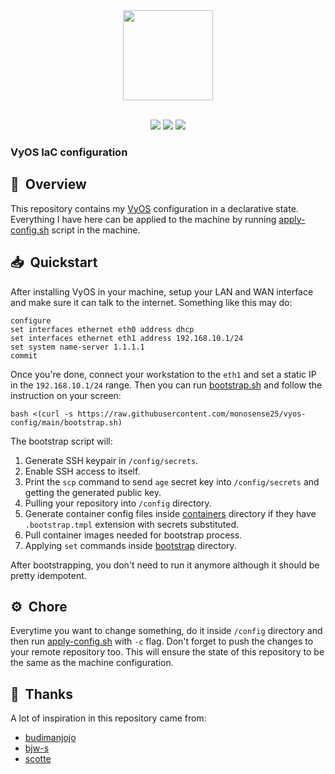 <div align="center">

<img src="https://vyos.io/wp-content/themes/vyos_theme/images/main/vyos-logo.svg" align="center" width="144px" height="144px"/>
</div>
<br/>
<p align="center">
  <img src="https://img.shields.io/badge/VyOS_Version-1.4.rolling.202310130306-blue?style=for-the-badge">
  <img src="https://img.shields.io/github/languages/code-size/monosense25/vyos-config?style=for-the-badge">
  <img src="https://img.shields.io/github/last-commit/monosense25/vyos-config/main?style=for-the-badge">
</p>


### VyOS IaC configuration

## :book:&nbsp; Overview

This repository contains my [VyOS](https://docs.vyos.io/en/latest/index.html) configuration in a declarative state.
Everything I have here can be applied to the machine by running [apply-config.sh](./apply-config.sh) script in the machine.

## :inbox_tray:&nbsp; Quickstart

After installing VyOS in your machine, setup your LAN and WAN interface and make sure it can talk to the internet.
Something like this may do:

```
configure
set interfaces ethernet eth0 address dhcp
set interfaces ethernet eth1 address 192.168.10.1/24
set system name-server 1.1.1.1
commit
```

Once you're done, connect your workstation to the `eth1` and set a static IP in the `192.168.10.1/24` range.
Then you can run [bootstrap.sh](./bootstrap.sh) and follow the instruction on your screen:
```
bash <(curl -s https://raw.githubusercontent.com/monosense25/vyos-config/main/bootstrap.sh)
```

The bootstrap script will:

1. Generate SSH keypair in `/config/secrets`.
2. Enable SSH access to itself.
3. Print the `scp` command to send `age` secret key into `/config/secrets` and getting the generated public key.
4. Pulling your repository into `/config` directory.
5. Generate container config files inside [containers](./containers) directory if they have `.bootstrap.tmpl` extension with secrets substituted.
6. Pull container images needed for bootstrap process.
7. Applying `set` commands inside [bootstrap](./bootstrap) directory.

After bootstrapping, you don't need to run it anymore although it should be pretty idempotent.

## :gear:&nbsp; Chore

Everytime you want to change something, do it inside `/config` directory and then run [apply-config.sh](./apply-config.sh) with `-c` flag.
Don't forget to push the changes to your remote repository too.
This will ensure the state of this repository to be the same as the machine configuration.

## :handshake:&nbsp; Thanks

A lot of inspiration in this repository came from:
- [budimanjojo](https://github.com/budimanjojo/vyos-config)
- [bjw-s](https://github.com/bjw-s/vyos-config)
- [scotte](https://github.com/szinn/vyos-config)

